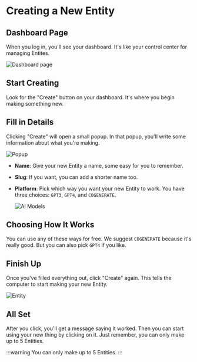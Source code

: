 # Creating a New Entity

## **Dashboard Page**
   When you log in, you'll see your dashboard. It's like your control center for managing Entites.

   ![Dashboard page](https://i.imgur.com/acn6r5l.png)

## **Start Creating**
   Look for the "Create" button on your dashboard. It's where you begin making something new.

## **Fill in Details**
   Clicking "Create" will open a small popup. In that popup, you'll write some information about what you're making.

   ![Popup](https://i.imgur.com/mXs0nFs.png)

   - **Name**: Give your new Entity a name, some easy for you to remember.
   - **Slug**: If you want, you can add a shorter name too.
   - **Platform**: Pick which way you want your new Entity to work. You have three choices: `GPT3`, `GPT4`, and `COGENERATE`.

     ![AI Models](https://i.imgur.com/VhSkCQx.png)
   
## **Choosing How It Works**
   You can use any of these ways for free. We suggest `COGENERATE` because it's really good. But you can also pick `GPT4` if you like.

## **Finish Up**
   Once you've filled everything out, click "Create" again. This tells the computer to start making your new Entity.

   ![Entity](https://i.imgur.com/QvBm4P4.png)

##  **All Set**
   After you click, you'll get a message saying it worked. Then you can start using your new thing by clicking on it. Just remember, you can only make up to 5 Entities.

   :::warning
   You can only make up to 5 Entities.
   :::

